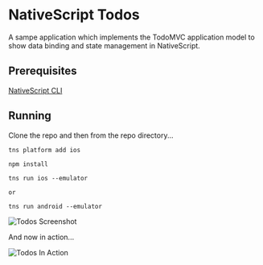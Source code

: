 # NativeScript Todos

A sampe application which implements the TodoMVC application model to show data binding and state management in NativeScript.

## Prerequisites

[NativeScript CLI](www.nativescript.org)

## Running

Clone the repo and then from the repo directory...

````
tns platform add ios
````

````
npm install
````

````
tns run ios --emulator

or 

tns run android --emulator
````

![Todos Screenshot](https://cdn.rawgit.com/burkeholland/nativescript-todo/master/images/todo-screenshot.png)

And now in action...

![Todos In Action](https://cdn.rawgit.com/burkeholland/nativescript-todo/master/images/nativescript-todo.gif)


